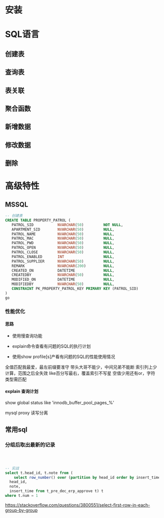 # 安装



# SQL语言

## 创建表

## 查询表

## 表关联

## 聚合函数

## 新增数据

## 修改数据

## 删除



# 高级特性







## MSSQL

```sql
-- 创建表
CREATE TABLE PROPERTY_PATROL (
   PATROL_SID           NVARCHAR(50)         NOT NULL,
   APARTMENT_SID        NVARCHAR(50)         NULL,
   PATROL_NAME          NVARCHAR(50)         NULL,
   PATROL_MAC           NVARCHAR(50)         NULL,
   PATROL_PWD           NVARCHAR(50)         NULL,
   PATROL_OPEN          NVARCHAR(50)         NULL,
   PATROL_CLOSE         NVARCHAR(50)         NULL,
   PATROL_ENABLED       INT                  NULL,
   PATROL_SUPPLIER      NVARCHAR(50)         NULL,
   REMARK               NVARCHAR(200)        NULL,
   CREATED_ON           DATETIME             NULL,
   CREATEDBY            NVARCHAR(50)         NULL,
   MODIFIED_ON          DATETIME             NULL,
   MODIFIEDBY           NVARCHAR(50)         NULL,
   CONSTRAINT PK_PROPERTY_PATROL_KEY PRIMARY KEY (PATROL_SID)
)
go
```



### 性能优化 

#### 思路

* 使用慢查询功能

* explain命令查看有问题的SQL的执行计划

* 使用show profile[s]产看有问题的SQL的性能使用情况


全值匹配我最爱，最左前缀要准守 带头大哥不能少，中间兄弟不能断 索引列上少计算，范围之后全失效 like百分写最右，覆盖索引不写星 空值少用还有or，字符类型需匹配

#### explain 查询计划

show global status like 'innodb_buffer_pool_pages_%'



mysql proxy 读写分离



## 常用sql

### 分组后取出最新的记录

```sql



-- 实战
select t.head_id, t.note from (
	select row_number() over (partition by head_id order by insert_time desc) num, 	
  head_id, 
  note, 
  insert_time from t_pre_dec_erp_approve t) t
where t.num = 1
```

https://stackoverflow.com/questions/3800551/select-first-row-in-each-group-by-group